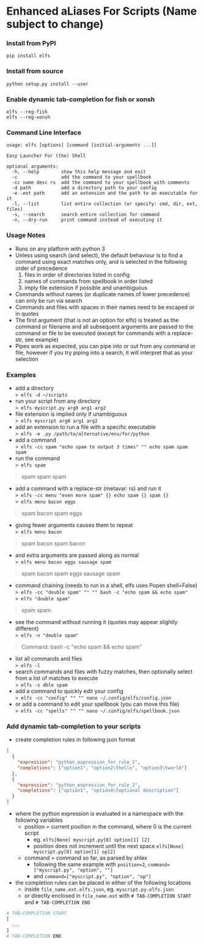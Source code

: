 # Enhanced aLiases For Scripts (Name subject to change)
### Install from PyPI
```
pip install elfs
```
### Install from source
```
python setup.py install --user
```
### Enable dynamic tab-completion for fish or xonsh
```
elfs --reg-fish
elfs --reg-xonsh
```
### Command Line Interface
```
usage: elfs [options] [command [initial-arguments ...]]

Easy Launcher For (the) Shell

optional arguments:
  -h, --help        show this help message and exit
  -c                add the command to your spellbook
  -cc name desc rs  add the command to your spellbook with comments
  -d path           add a directory path to your config
  -e .ext path      add an extension and the path to an executable for it
  -l, --list        list entire collection (or specify: cmd, dir, ext, files)
  -s, --search      search entire collection for command
  -n, --dry-run     print command instead of executing it
```
### Usage Notes
- Runs on any platform with python 3
- Unless using search (and select), the default behaviour is to find a command using exact matches only, and is selected in the following order of precedence
  1. files in order of directories listed in config
  2. names of commands from spellbook in order listed
  3. imply file extension if possible and unambiguous
- Commands without names (or duplicate names of lower precedence) can only be run via search
- Commands and files with spaces in their names need to be escaped or in quotes
- The first argument (that is not an option for elfs) is treated as the command or filename and all subsequent arguments are passed to the command or file to be executed (except for commands with a replace-str, see example)
- Pipes work as expected, you can pipe into or out from any command or file, however if you try piping into a search, it will interpret that as your selection
### Examples
- add a directory  
```> elfs -d ~/scripts```
- run your script from any directory  
```> elfs myscript.py arg0 arg1 arg2```
- file extension is implied only if unambiguous  
```> elfs myscript arg0 arg1 arg2```
- add an extension to run a file with a specific executable  
```> elfs -e .py /path/to/alternative/env/for/python```
- add a command  
```> elfs -cc spam "echo spam to output 3 times" "" echo spam spam spam```
- run the command  
```> elfs spam```
> spam spam spam
- add a command with a replace-str (metavar: rs) and run it  
```> elfs -cc menu "even more spam" {} echo spam {} spam {}```  
```> elfs menu bacon eggs```
> spam bacon spam eggs
- giving fewer arguments causes them to repeat  
```> elfs menu bacon```
> spam bacon spam bacon
- and extra arguments are passed along as normal  
```> elfs menu bacon eggs sausage spam```
> spam bacon spam eggs sausage spam
- command chaining (needs to run in a shell, elfs uses Popen shell=False)  
```> elfs -cc "double spam" "" "" bash -c "echo spam && echo spam"```  
```> elfs "double spam"```
> spam spam
- see the command without running it (quotes may appear slightly different)  
```> elfs -n "double spam"```
> Command: bash -c "echo spam && echo spam"
- list all commands and files  
```> elfs -l```
- search commands and files with fuzzy matches, then optionally select from a list of matches to execute  
```> elfs -s dble spam```
- add a command to quickly edit your config  
```> elfs -cc "config" "" "" nano ~/.config/elfs/config.json```
- or add a command to edit your spellbook (you can move this file)  
```> elfs -cc "spells" "" "" nano ~/.config/elfs/spellbook.json```
### Add dynamic tab-completion to your scripts
- create completion rules in following json format
```json
[
  {
    "expression": "python_expression_for_rule_1",
    "completions": ["option1", "option2\thello", "option3\tworld"]
  },
  {
    "expression": "python_expression_for_rule_2",
    "completions": ["option1", "option4\toptional description"]
  }
]
```
- where the python expression is evaluated in a namespace with the following variables
  - position = current position in the command, where 0 is the current script
    - eg. `elfs[None] myscript.py[0] option[1] [2]`
    - position does not increment until the next space `elfs[None] myscript.py[0] option[1] op[2]`
  - command = command so far, as parsed by shlex
    - following the same example with `position=2`, `command=["myscript.py", "option", ""]`
    - and `command=["myscript.py", "option", "op"]`
- the completion rules can be placed in either of the following locations
  - inside `file_name.ext.elfs.json`, eg. `myscript.py.elfs.json`
  - or directly enclosed in `file_name.ext` with `# TAB-COMPLETION START` and `# TAB-COMPLETION END`
```python
# TAB-COMPLETION START
[
  ...
]
# TAB-COMPLETION END
```
